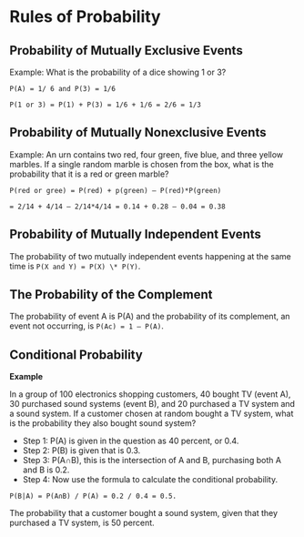 # Rules of Probability

## Probability of Mutually Exclusive Events

Example: What is the probability of a dice showing 1 or 3?

```
P(A) = 1/ 6 and P(3) = 1/6

P(1 or 3) = P(1) + P(3) = 1/6 + 1/6 = 2/6 = 1/3
```

## Probability of Mutually Nonexclusive Events

Example: An urn contains two red, four green, five blue, and three yellow marbles. If a single random marble is chosen from the box, what is the probability that it is a red or green marble?

```
P(red or gree) = P(red) + p(green) – P(red)*P(green)

= 2/14 + 4/14 – 2/14*4/14 = 0.14 + 0.28 – 0.04 = 0.38
```

## Probability of Mutually Independent Events

The probability of two mutually independent events happening at the same time is `P(X and Y) = P(X) \* P(Y)`.

## The Probability of the Complement

The probability of event A is P(A) and the probability of its complement, an event not occurring, is `P(Ac) = 1 – P(A)`.

## Conditional Probability

**Example**

In a group of 100 electronics shopping customers, 40 bought TV (event A), 30 purchased sound systems (event B), and 20 purchased a TV system and a sound system. If a customer chosen at random bought a TV system, what is the probability they also bought sound system?

- Step 1: P(A) is given in the question as 40 percent, or 0.4.
- Step 2: P(B) is given that is 0.3.
- Step 3: P(A∩B), this is the intersection of A and B, purchasing both A and B is 0.2.
- Step 4: Now use the formula to calculate the conditional probability.

```    
P(B|A) = P(A∩B) / P(A) = 0.2 / 0.4 = 0.5.
```

The probability that a customer bought a sound system, given that they purchased a TV system, is 50 percent.